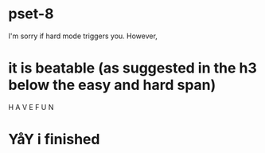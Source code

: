 # pset-8

I'm sorry if hard mode triggers you. However, 

# it is beatable (as suggested in the h3 below the easy and hard span)

H A V E  F U N

# YåY i finished
